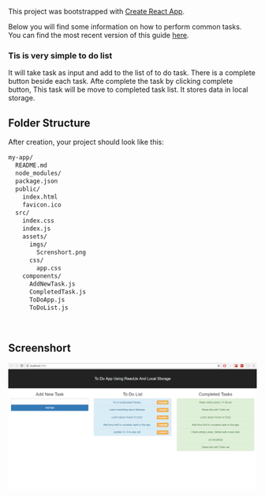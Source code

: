 This project was bootstrapped with [Create React App](https://github.com/facebookincubator/create-react-app).

Below you will find some information on how to perform common tasks.<br>
You can find the most recent version of this guide [here](https://github.com/facebookincubator/create-react-app/blob/master/packages/react-scripts/template/README.md).

### Tis is very simple to do list
It will take task as input and add to the list of to do task. There is a complete button beside each task. Afte complete the
task by clicking complete button, This task will be move to completed task list. It stores data in local storage.

## Folder Structure

After creation, your project should look like this:

```
my-app/
  README.md
  node_modules/
  package.json
  public/
    index.html
    favicon.ico
  src/
    index.css
    index.js
    assets/
      imgs/
        Screnshort.png
      css/
        app.css
    components/
      AddNewTask.js
      CompletedTask.js
      ToDoApp.js
      ToDoList.js
      
    
```

## Screenshort

![Screenshort](https://raw.githubusercontent.com/jakarea/react-to-do-app/master/src/assets/imgs/Screenshot.png)
